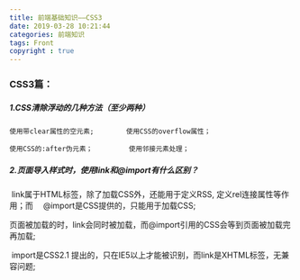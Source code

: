 ```yaml
---
title: 前端基础知识——CSS3
date: 2019-03-28 10:21:44
categories: 前端知识
tags: Front
copyright : true
---
```


### **CSS3篇：**

##### 1.CSS清除浮动的几种方法（至少两种）

   	使用带clear属性的空元素;        使用CSS的overflow属性；

   	使用CSS的:after伪元素；         使用邻接元素处理；

<!-- more -->

##### 2.页面导入样式时，使用link和@import有什么区别？

​	link属于HTML标签，除了加载CSS外，还能用于定义RSS, 定义rel连接属性等作用；而	　@import是CSS提供的，只能用于加载CSS;

​	页面被加载的时，link会同时被加载，而@import引用的CSS会等到页面被加载完再加载;

​	import是CSS2.1 提出的，只在IE5以上才能被识别，而link是XHTML标签，无兼容问题;



